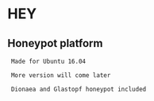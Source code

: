 # HEY
##  Honeypot platform
 
	 Made for Ubuntu 16.04
 
	 More version will come later
 
	 Dionaea and Glastopf honeypot included
